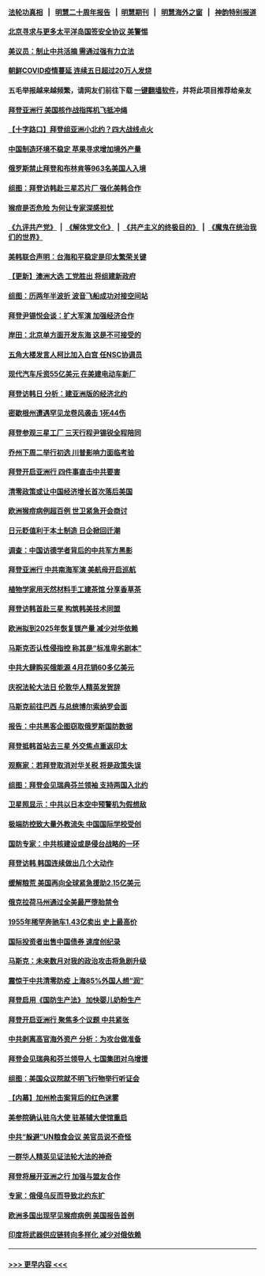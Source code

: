 #### [法轮功真相](https://github.com/gfw-breaker/truth/blob/master/README.md?t=0) &nbsp;&nbsp;|&nbsp;&nbsp; [明慧二十周年报告](https://github.com/gfw-breaker/mh-reports/blob/master/README.md?t=0) &nbsp;&nbsp;|&nbsp;&nbsp;[明慧期刊](https://github.com/gfw-breaker/mh-qikan) &nbsp;&nbsp;|&nbsp;&nbsp; [明慧海外之窗](https://github.com/gfw-breaker/mh-news/blob/master/README.md?t=0) &nbsp;&nbsp;|&nbsp;&nbsp; [神韵特别报道](https://github.com/gfw-breaker/mh-news/blob/master/shenyun.md?t=0)
#### [北京寻求与更多太平洋岛国签安全协议 美警惕](../pages/nsc418/n13742363.md?t=05221401) 
#### [美议员：制止中共活摘 需通过强有力立法](../pages/nsc418/n13742390.md?t=05221401) 
#### [朝鲜COVID疫情蔓延 连续五日超过20万人发烧](../pages/nsc418/n13742381.md?t=05221401) 
#### 五毛举报越来越频繁，请网友们前往下载 [一键翻墙软件](https://github.com/gfw-breaker/ssr-accounts)，并将此项目推荐给亲友
#### [拜登亚洲行 美国核作战指挥机飞抵冲绳](../pages/nsc418/n13742344.md?t=05221401) 
#### [【十字路口】拜登组亚洲小北约？四大战线点火](../pages/nsc418/n13742212.md?t=05221401) 
#### [中国制造环境不稳定 苹果寻求增加境外产量](../pages/nsc418/n13742351.md?t=05221401) 
#### [俄罗斯禁止拜登和布林肯等963名美国人入境](../pages/nsc418/n13742356.md?t=05221401) 
#### [组图：拜登访韩赴三星芯片厂 强化美韩合作](../pages/nsc418/n13742270.md?t=05221401) 
#### [猴痘是否危险 为何让专家深感担忧](../pages/nsc418/n13742322.md?t=05221401) 
#### [《九评共产党》](https://github.com/begood0513/9ping.md/blob/master/README.md) &nbsp;|&nbsp; [《解体党文化》](../../../../jtdwh.md/blob/master/README.md)  &nbsp;|&nbsp; [《共产主义的终极目的》](../../../../gczydzjmd.md/blob/master/README.md) &nbsp;|&nbsp; [《魔鬼在统治我们的世界》](../../../../mgztzwmdsj.md/blob/master/README.md) 
#### [美韩联合声明：台海和平稳定是印太繁荣关键](../pages/nsc418/n13742268.md?t=05221401) 
#### [【更新】澳洲大选 工党胜出 将组建新政府](../pages/nsc418/n13742149.md?t=05221401) 
#### [组图：历两年半波折 波音飞船成功对接空间站](../pages/nsc418/n13742189.md?t=05221401) 
#### [拜登尹锡悦会谈：扩大军演 加强经济合作](../pages/nsc418/n13742175.md?t=05221401) 
#### [岸田：北京单方面开发东海 这是不可接受的](../pages/nsc418/n13742102.md?t=05221401) 
#### [五角大楼发言人柯比加入白宫 任NSC协调员](../pages/nsc418/n13742052.md?t=05221401) 
#### [现代汽车斥资55亿美元 在美建电动车新厂](../pages/nsc418/n13742083.md?t=05221401) 
#### [拜登访韩日 分析：建亚洲版的经济北约](../pages/nsc418/n13741994.md?t=05221401) 
#### [密歇根州遭遇罕见龙卷风袭击 1死44伤](../pages/nsc418/n13742000.md?t=05221401) 
#### [拜登参观三星工厂 三天行程尹锡锐全程陪同](../pages/nsc418/n13741945.md?t=05221401) 
#### [乔州下周二举行初选 川普影响力面临考验](../pages/nsc418/n13741800.md?t=05221401) 
#### [拜登开启亚洲行 四件事直击中共要害](../pages/nsc418/n13741755.md?t=05221401) 
#### [清零政策或让中国经济增长首次落后美国](../pages/nsc418/n13741818.md?t=05221401) 
#### [欧洲猴痘病例超百例 世卫紧急开会商讨](../pages/nsc418/n13741723.md?t=05221401) 
#### [日元贬值利于本土制造 日企掀回迁潮](../pages/nsc418/n13741770.md?t=05221401) 
#### [调查：中国访德学者背后的中共军方黑影](../pages/nsc418/n13741472.md?t=05221401) 
#### [拜登亚洲行 中共南海军演 美航母开启巡航](../pages/nsc418/n13741761.md?t=05221401) 
#### [植物学家用天然材料手工建茶馆 分享香草茶](../pages/nsc418/n13741640.md?t=05221401) 
#### [拜登访韩首赴三星 构筑韩美技术同盟](../pages/nsc418/n13741675.md?t=05221401) 
#### [欧洲拟到2025年恢复镁产量 减少对华依赖](../pages/nsc418/n13741694.md?t=05221401) 
#### [马斯克否认性侵指控 称其是“标准卑劣剧本”](../pages/nsc418/n13741699.md?t=05221401) 
#### [中共大肆购买俄能源 4月花销60多亿美元](../pages/nsc418/n13741698.md?t=05221401) 
#### [庆祝法轮大法日 伦敦华人精英发贺辞](../pages/nsc418/n13741593.md?t=05221401) 
#### [马斯克前往巴西 与总统博尔索纳罗会面](../pages/nsc418/n13741592.md?t=05221401) 
#### [报告：中共黑客企图窃取俄罗斯国防数据](../pages/nsc418/n13741568.md?t=05221401) 
#### [拜登抵韩首站去三星 外交焦点重返印太](../pages/nsc418/n13741591.md?t=05221401) 
#### [观察家：若拜登取消对华关税 将是政策失误](../pages/nsc418/n13741274.md?t=05221401) 
#### [组图：拜登会见瑞典芬兰领袖 支持两国入北约](../pages/nsc418/n13741475.md?t=05221401) 
#### [卫星照显示：中共以日本空中预警机为假想敌](../pages/nsc418/n13741441.md?t=05221401) 
#### [极端防控致大量外教流失 中国国际学校受创](../pages/nsc418/n13741383.md?t=05221401) 
#### [国防专家：中共核建设或是侵台战略的一环](../pages/nsc418/n13741297.md?t=05221401) 
#### [拜登访韩 韩国连续做出几个大动作](../pages/nsc418/n13741304.md?t=05221401) 
#### [缓解粮荒 美国再向全球紧急援助2.15亿美元](../pages/nsc418/n13741078.md?t=05221401) 
#### [俄克拉荷马州通过全美最严堕胎禁令](../pages/nsc418/n13741074.md?t=05221401) 
#### [1955年稀罕奔驰车1.43亿卖出 史上最高价](../pages/nsc418/n13741072.md?t=05221401) 
#### [国际投资者出售中国债券 速度创纪录](../pages/nsc418/n13740982.md?t=05221401) 
#### [马斯克：未来数月对我的政治攻击将急剧升级](../pages/nsc418/n13740174.md?t=05221401) 
#### [震惊于中共清零防疫 上海85%外国人想“润”](../pages/nsc418/n13740877.md?t=05221401) 
#### [拜登启用《国防生产法》 加快婴儿奶粉生产](../pages/nsc418/n13740929.md?t=05221401) 
#### [拜登开启亚洲行 聚焦多个议题 中共紧张](../pages/nsc418/n13740664.md?t=05221401) 
#### [中共剥离高官海外资产 分析：为攻台做准备](../pages/nsc418/n13740959.md?t=05221401) 
#### [拜登会见瑞典和芬兰领导人 七国集团对乌增援](../pages/nsc418/n13740812.md?t=05221401) 
#### [组图：美国众议院就不明飞行物举行听证会](../pages/nsc418/n13740784.md?t=05221401) 
#### [【内幕】加州枪击案背后的红色迷雾](../pages/nsc418/n13740526.md?t=05221401) 
#### [美参院确认驻乌大使 驻基辅大使馆重启](../pages/nsc418/n13740719.md?t=05221401) 
#### [中共“躲避”UN粮食会议 美官员说不奇怪](../pages/nsc418/n13740742.md?t=05221401) 
#### [一群华人精英见证法轮大法的神奇](../pages/nsc418/n13739102.md?t=05221401) 
#### [拜登将展开亚洲之行 加强与盟友合作](../pages/nsc418/n13740583.md?t=05221401) 
#### [专家：俄侵乌反而导致北约东扩](../pages/nsc418/n13740571.md?t=05221401) 
#### [欧洲多国出现罕见猴痘病例 美国报告首例](../pages/nsc418/n13740548.md?t=05221401) 
#### [印度将武器供应链转向多样化 减少对俄依赖](../pages/nsc418/n13740422.md?t=05221401) 

----
#### [ >>> 更早内容 <<< ](../indexes/nsc418-earlier.md)
